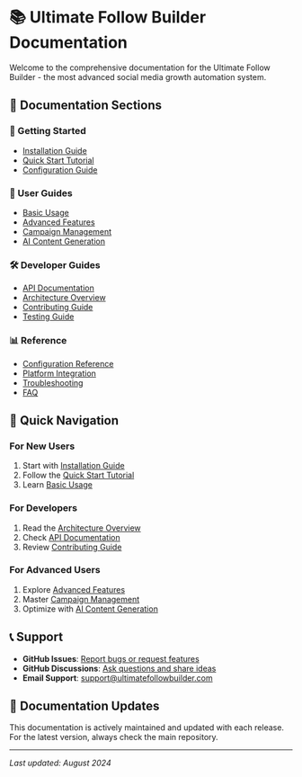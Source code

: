 # 📚 Ultimate Follow Builder Documentation

Welcome to the comprehensive documentation for the Ultimate Follow Builder - the most advanced social media growth automation system.

## 📖 Documentation Sections

### 🚀 Getting Started
- [Installation Guide](installation.md)
- [Quick Start Tutorial](quick-start.md)
- [Configuration Guide](configuration.md)

### 🎯 User Guides
- [Basic Usage](basic-usage.md)
- [Advanced Features](advanced-features.md)
- [Campaign Management](campaign-management.md)
- [AI Content Generation](ai-content-generation.md)

### 🛠️ Developer Guides
- [API Documentation](api-documentation.md)
- [Architecture Overview](architecture.md)
- [Contributing Guide](contributing.md)
- [Testing Guide](testing.md)

### 📊 Reference
- [Configuration Reference](config-reference.md)
- [Platform Integration](platform-integration.md)
- [Troubleshooting](troubleshooting.md)
- [FAQ](faq.md)

## 🎯 Quick Navigation

### For New Users
1. Start with [Installation Guide](installation.md)
2. Follow the [Quick Start Tutorial](quick-start.md)
3. Learn [Basic Usage](basic-usage.md)

### For Developers
1. Read the [Architecture Overview](architecture.md)
2. Check [API Documentation](api-documentation.md)
3. Review [Contributing Guide](contributing.md)

### For Advanced Users
1. Explore [Advanced Features](advanced-features.md)
2. Master [Campaign Management](campaign-management.md)
3. Optimize with [AI Content Generation](ai-content-generation.md)

## 📞 Support

- **GitHub Issues**: [Report bugs or request features](https://github.com/yourusername/ultimate-follow-builder/issues)
- **GitHub Discussions**: [Ask questions and share ideas](https://github.com/yourusername/ultimate-follow-builder/discussions)
- **Email Support**: support@ultimatefollowbuilder.com

## 🔄 Documentation Updates

This documentation is actively maintained and updated with each release. For the latest version, always check the main repository.

---

*Last updated: August 2024* 